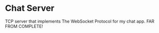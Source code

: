 # Chat Server

TCP server that implements The WebSocket Protocol for my chat app. FAR FROM COMPLETE!
